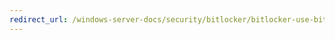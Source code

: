 ```yaml
---
redirect_url: /windows-server-docs/security/bitlocker/bitlocker-use-bitlocker-recovery-password-viewer.md
---
```

